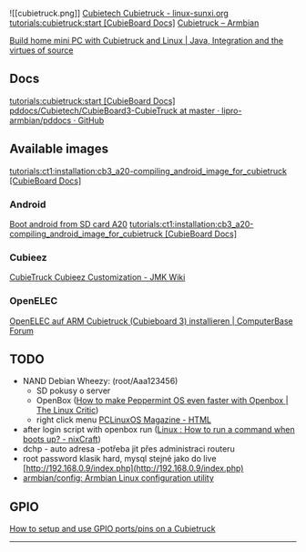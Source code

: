![[cubietruck.png]]
[Cubietech Cubietruck - linux-sunxi.org](https://linux-sunxi.org/Cubietech_Cubietruck)
[tutorials:cubietruck:start \[CubieBoard Docs\]](http://docs.cubieboard.org/tutorials/cubietruck/start)
[Cubietruck – Armbian](https://www.armbian.com/cubietruck/)

[Build home mini PC with Cubietruck and Linux | Java, Integration and the virtues of source](https://sourcevirtues.com/2014/06/25/build-home-mini-pc-with-cubietruck-and-linux/)

## Docs

[tutorials:cubietruck:start \[CubieBoard Docs\]](http://docs.cubieboard.org/tutorials/cubietruck/start)
[pddocs/Cubietech/CubieBoard3-CubieTruck at master · lipro-armbian/pddocs · GitHub](https://github.com/lipro-armbian/pddocs/tree/master/Cubietech/CubieBoard3-CubieTruck)

## Available images

[tutorials:ct1:installation:cb3_a20-compiling_android_image_for_cubietruck \[CubieBoard Docs\]](http://docs.cubieboard.org/tutorials/ct1/installation/cb3_a20-compiling_android_image_for_cubietruck)

### Android
  
[Boot android from SD card A20](https://groups.google.com/g/cubieboard/c/Lkbv_iZ6xWQ)
[tutorials:ct1:installation:cb3_a20-compiling_android_image_for_cubietruck \[CubieBoard Docs\]](http://docs.cubieboard.org/tutorials/ct1/installation/cb3_a20-compiling_android_image_for_cubietruck)

### Cubieez  

[CubieTruck Cubieez Customization - JMK Wiki](https://wiki.jmk.hu/wiki/CubieTruck_Cubieez_Customization)

### OpenELEC

[OpenELEC auf ARM Cubietruck (Cubieboard 3) installieren | ComputerBase Forum](https://www.computerbase.de/forum/threads/openelec-auf-arm-cubietruck-cubieboard-3-installieren.1355207/)



## TODO

- NAND Debian Wheezy: (root/Aaa123456)
	- SD  pokusy o server
	- OpenBox ([How to make Peppermint OS even faster with Openbox | The Linux Critic](https://linuxcritic.wordpress.com/2010/05/24/how-to-make-peppermint-os-even-faster-with-openbox/))
	- right click menu [PCLinuxOS Magazine - HTML](http://pclosmag.com/html/Issues/201108/page10.html)
- after login script with openbox run ([Linux : How to run a command when boots up? - nixCraft](https://www.cyberciti.biz/tips/linux-how-to-run-a-command-when-boots-up.html))
- dchp - auto adresa -potřeba jit přes administraci routeru 
- root password klasik hard, mysql stejné jako do live  [http://192.168.0.9/index.php](http://192.168.0.9/index.php)
- [armbian/config: Armbian Linux configuration utility](https://github.com/armbian/config)


## GPIO
  
[How to setup and use GPIO ports/pins on a Cubietruck](https://gist.github.com/luckydonald/f3ebfab4a63322884cf1)
  
--- 

